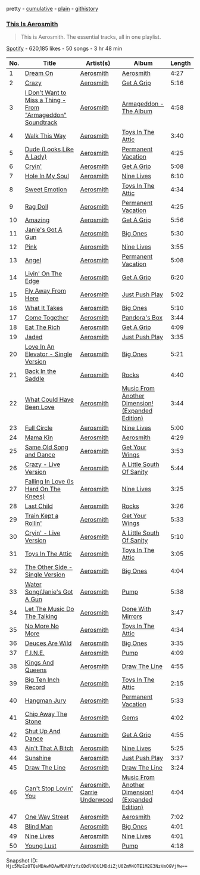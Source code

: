 pretty - [cumulative](/playlists/cumulative/37i9dQZF1DZ06evO4x3X2w.md) - [plain](/playlists/plain/37i9dQZF1DZ06evO4x3X2w) - [githistory](https://github.githistory.xyz/mackorone/spotify-playlist-archive/blob/main/playlists/plain/37i9dQZF1DZ06evO4x3X2w)

### [This Is Aerosmith](https://open.spotify.com/playlist/37i9dQZF1DZ06evO4x3X2w)

> This is Aerosmith\. The essential tracks, all in one playlist.

[Spotify](https://open.spotify.com/user/spotify) - 620,185 likes - 50 songs - 3 hr 48 min

| No. | Title | Artist(s) | Album | Length |
|---|---|---|---|---|
| 1 | [Dream On](https://open.spotify.com/track/1xsYj84j7hUDDnTTerGWlH) | [Aerosmith](https://open.spotify.com/artist/7Ey4PD4MYsKc5I2dolUwbH) | [Aerosmith](https://open.spotify.com/album/1RDVdxPUaqC4o7Rkm8LoOE) | 4:27 |
| 2 | [Crazy](https://open.spotify.com/track/74irxdVWstNlEQjsvArITq) | [Aerosmith](https://open.spotify.com/artist/7Ey4PD4MYsKc5I2dolUwbH) | [Get A Grip](https://open.spotify.com/album/1tuM8yBePaekEruGsH2J79) | 5:16 |
| 3 | [I Don't Want to Miss a Thing \- From "Armageddon" Soundtrack](https://open.spotify.com/track/225xvV8r1yKMHErSWivnow) | [Aerosmith](https://open.spotify.com/artist/7Ey4PD4MYsKc5I2dolUwbH) | [Armageddon \- The Album](https://open.spotify.com/album/4f7HKjBnjpMsDBDTHYV890) | 4:58 |
| 4 | [Walk This Way](https://open.spotify.com/track/4JfuiOWlWCkjP6OKurHjSn) | [Aerosmith](https://open.spotify.com/artist/7Ey4PD4MYsKc5I2dolUwbH) | [Toys In The Attic](https://open.spotify.com/album/6As5aOEQjfxLIChIB3fQRD) | 3:40 |
| 5 | [Dude \(Looks Like A Lady\)](https://open.spotify.com/track/6gQUbFwwdYXlKdmqRoWKJe) | [Aerosmith](https://open.spotify.com/artist/7Ey4PD4MYsKc5I2dolUwbH) | [Permanent Vacation](https://open.spotify.com/album/3XYqOJI1YlX40kJTdzFEzp) | 4:25 |
| 6 | [Cryin'](https://open.spotify.com/track/0NJC0FDCODpPUntRTTQq97) | [Aerosmith](https://open.spotify.com/artist/7Ey4PD4MYsKc5I2dolUwbH) | [Get A Grip](https://open.spotify.com/album/1tuM8yBePaekEruGsH2J79) | 5:08 |
| 7 | [Hole In My Soul](https://open.spotify.com/track/7ornLs8NlxZ95IDWTyBIEj) | [Aerosmith](https://open.spotify.com/artist/7Ey4PD4MYsKc5I2dolUwbH) | [Nine Lives](https://open.spotify.com/album/1WEfOTItaPIa0dVxxLJqlI) | 6:10 |
| 8 | [Sweet Emotion](https://open.spotify.com/track/73TxYZd0lBCVRrHawrAglA) | [Aerosmith](https://open.spotify.com/artist/7Ey4PD4MYsKc5I2dolUwbH) | [Toys In The Attic](https://open.spotify.com/album/6As5aOEQjfxLIChIB3fQRD) | 4:34 |
| 9 | [Rag Doll](https://open.spotify.com/track/2KCJYwlBWxdlwyIYckIf6V) | [Aerosmith](https://open.spotify.com/artist/7Ey4PD4MYsKc5I2dolUwbH) | [Permanent Vacation](https://open.spotify.com/album/3XYqOJI1YlX40kJTdzFEzp) | 4:25 |
| 10 | [Amazing](https://open.spotify.com/track/6beFuzSjwhOKFZp2aqYDdY) | [Aerosmith](https://open.spotify.com/artist/7Ey4PD4MYsKc5I2dolUwbH) | [Get A Grip](https://open.spotify.com/album/1tuM8yBePaekEruGsH2J79) | 5:56 |
| 11 | [Janie's Got A Gun](https://open.spotify.com/track/5fMwvrqujbQjUxcNPcYrUF) | [Aerosmith](https://open.spotify.com/artist/7Ey4PD4MYsKc5I2dolUwbH) | [Big Ones](https://open.spotify.com/album/2uT123xlHuqvz14JR0KQSs) | 5:30 |
| 12 | [Pink](https://open.spotify.com/track/0Xl2pAlIRE6ANULPdEI7fx) | [Aerosmith](https://open.spotify.com/artist/7Ey4PD4MYsKc5I2dolUwbH) | [Nine Lives](https://open.spotify.com/album/1WEfOTItaPIa0dVxxLJqlI) | 3:55 |
| 13 | [Angel](https://open.spotify.com/track/3kfXUGIdBNpyr2gBvU3Guj) | [Aerosmith](https://open.spotify.com/artist/7Ey4PD4MYsKc5I2dolUwbH) | [Permanent Vacation](https://open.spotify.com/album/3XYqOJI1YlX40kJTdzFEzp) | 5:08 |
| 14 | [Livin' On The Edge](https://open.spotify.com/track/4avSaixVwu8uqfSs7zgoj3) | [Aerosmith](https://open.spotify.com/artist/7Ey4PD4MYsKc5I2dolUwbH) | [Get A Grip](https://open.spotify.com/album/1tuM8yBePaekEruGsH2J79) | 6:20 |
| 15 | [Fly Away From Here](https://open.spotify.com/track/5PxQhGYkbGXzjOLaUfAYMf) | [Aerosmith](https://open.spotify.com/artist/7Ey4PD4MYsKc5I2dolUwbH) | [Just Push Play](https://open.spotify.com/album/4kfZkERMglR9oQHU3ioAHC) | 5:02 |
| 16 | [What It Takes](https://open.spotify.com/track/2fAYTT9kcUm8tnUrhD80sC) | [Aerosmith](https://open.spotify.com/artist/7Ey4PD4MYsKc5I2dolUwbH) | [Big Ones](https://open.spotify.com/album/2uT123xlHuqvz14JR0KQSs) | 5:10 |
| 17 | [Come Together](https://open.spotify.com/track/6FfE10CNarokEyIGxWhz2g) | [Aerosmith](https://open.spotify.com/artist/7Ey4PD4MYsKc5I2dolUwbH) | [Pandora's Box](https://open.spotify.com/album/2nnVKqFPutI1hZpBPf20X6) | 3:44 |
| 18 | [Eat The Rich](https://open.spotify.com/track/0CFtlafteObzOEuJdESQkb) | [Aerosmith](https://open.spotify.com/artist/7Ey4PD4MYsKc5I2dolUwbH) | [Get A Grip](https://open.spotify.com/album/1tuM8yBePaekEruGsH2J79) | 4:09 |
| 19 | [Jaded](https://open.spotify.com/track/6uhj7EIZZm3OwVr0gWfkQn) | [Aerosmith](https://open.spotify.com/artist/7Ey4PD4MYsKc5I2dolUwbH) | [Just Push Play](https://open.spotify.com/album/4kfZkERMglR9oQHU3ioAHC) | 3:35 |
| 20 | [Love In An Elevator \- Single Version](https://open.spotify.com/track/1l6DV8qhmCdgOKLSAFzPOe) | [Aerosmith](https://open.spotify.com/artist/7Ey4PD4MYsKc5I2dolUwbH) | [Big Ones](https://open.spotify.com/album/2uT123xlHuqvz14JR0KQSs) | 5:21 |
| 21 | [Back In the Saddle](https://open.spotify.com/track/3WPYapjyqcVpShYXQuChcs) | [Aerosmith](https://open.spotify.com/artist/7Ey4PD4MYsKc5I2dolUwbH) | [Rocks](https://open.spotify.com/album/4ldiyfqRvKiIasHHuDftuP) | 4:40 |
| 22 | [What Could Have Been Love](https://open.spotify.com/track/5FKq1jZkkIC8LHkyp1TSBJ) | [Aerosmith](https://open.spotify.com/artist/7Ey4PD4MYsKc5I2dolUwbH) | [Music From Another Dimension! \(Expanded Edition\)](https://open.spotify.com/album/39kme3iLwVpllmUCxrkcPn) | 3:44 |
| 23 | [Full Circle](https://open.spotify.com/track/4lv7AOF6HTL0xsrp57tvOq) | [Aerosmith](https://open.spotify.com/artist/7Ey4PD4MYsKc5I2dolUwbH) | [Nine Lives](https://open.spotify.com/album/1WEfOTItaPIa0dVxxLJqlI) | 5:00 |
| 24 | [Mama Kin](https://open.spotify.com/track/6Qs5u9Tqh1rm1ljdr1ckhw) | [Aerosmith](https://open.spotify.com/artist/7Ey4PD4MYsKc5I2dolUwbH) | [Aerosmith](https://open.spotify.com/album/1RDVdxPUaqC4o7Rkm8LoOE) | 4:29 |
| 25 | [Same Old Song and Dance](https://open.spotify.com/track/37Ptnxxd7WXAaCfWXxcElU) | [Aerosmith](https://open.spotify.com/artist/7Ey4PD4MYsKc5I2dolUwbH) | [Get Your Wings](https://open.spotify.com/album/27UoulMZlqnShaLaLBcYp1) | 3:53 |
| 26 | [Crazy \- Live Version](https://open.spotify.com/track/47j0rhDZXAMMI7apSAOnZ7) | [Aerosmith](https://open.spotify.com/artist/7Ey4PD4MYsKc5I2dolUwbH) | [A Little South Of Sanity](https://open.spotify.com/album/3vXuOrqNDMKynoFfJROB9P) | 5:44 |
| 27 | [Falling In Love \(Is Hard On The Knees\)](https://open.spotify.com/track/798M8UpxnEqKotUBuiDqhR) | [Aerosmith](https://open.spotify.com/artist/7Ey4PD4MYsKc5I2dolUwbH) | [Nine Lives](https://open.spotify.com/album/1WEfOTItaPIa0dVxxLJqlI) | 3:25 |
| 28 | [Last Child](https://open.spotify.com/track/3Kx6oHPQxtA5aJzcZeuE7r) | [Aerosmith](https://open.spotify.com/artist/7Ey4PD4MYsKc5I2dolUwbH) | [Rocks](https://open.spotify.com/album/4ldiyfqRvKiIasHHuDftuP) | 3:26 |
| 29 | [Train Kept a Rollin'](https://open.spotify.com/track/6zb4VGZE20uKHc0mydFgR5) | [Aerosmith](https://open.spotify.com/artist/7Ey4PD4MYsKc5I2dolUwbH) | [Get Your Wings](https://open.spotify.com/album/27UoulMZlqnShaLaLBcYp1) | 5:33 |
| 30 | [Cryin' \- Live Version](https://open.spotify.com/track/6LIudS7VLqRA0GgzGQTiyt) | [Aerosmith](https://open.spotify.com/artist/7Ey4PD4MYsKc5I2dolUwbH) | [A Little South Of Sanity](https://open.spotify.com/album/3vXuOrqNDMKynoFfJROB9P) | 5:10 |
| 31 | [Toys In The Attic](https://open.spotify.com/track/4e4ukCLCov1UYoup2SdRHB) | [Aerosmith](https://open.spotify.com/artist/7Ey4PD4MYsKc5I2dolUwbH) | [Toys In The Attic](https://open.spotify.com/album/6As5aOEQjfxLIChIB3fQRD) | 3:05 |
| 32 | [The Other Side \- Single Version](https://open.spotify.com/track/2fcRBvP5G8mlJiTPXnfmE2) | [Aerosmith](https://open.spotify.com/artist/7Ey4PD4MYsKc5I2dolUwbH) | [Big Ones](https://open.spotify.com/album/2uT123xlHuqvz14JR0KQSs) | 4:04 |
| 33 | [Water Song/Janie's Got A Gun](https://open.spotify.com/track/5XPDEg7yZT893Ocru6IEph) | [Aerosmith](https://open.spotify.com/artist/7Ey4PD4MYsKc5I2dolUwbH) | [Pump](https://open.spotify.com/album/2WXQrFpRtf1FVSS70D5TVT) | 5:38 |
| 34 | [Let The Music Do The Talking](https://open.spotify.com/track/2oUp3nS5lhoHZsoaLaKdRa) | [Aerosmith](https://open.spotify.com/artist/7Ey4PD4MYsKc5I2dolUwbH) | [Done With Mirrors](https://open.spotify.com/album/4V95fty2dd1ig3a1JzmjYf) | 3:47 |
| 35 | [No More No More](https://open.spotify.com/track/7a9b2uPIeLUynTk6zmqacV) | [Aerosmith](https://open.spotify.com/artist/7Ey4PD4MYsKc5I2dolUwbH) | [Toys In The Attic](https://open.spotify.com/album/6As5aOEQjfxLIChIB3fQRD) | 4:34 |
| 36 | [Deuces Are Wild](https://open.spotify.com/track/4viUMIPk61pIvWUNDl0u4M) | [Aerosmith](https://open.spotify.com/artist/7Ey4PD4MYsKc5I2dolUwbH) | [Big Ones](https://open.spotify.com/album/2uT123xlHuqvz14JR0KQSs) | 3:35 |
| 37 | [F.I.N.E.](https://open.spotify.com/track/2Dw17OjuW3d6PscCqf6D1I) | [Aerosmith](https://open.spotify.com/artist/7Ey4PD4MYsKc5I2dolUwbH) | [Pump](https://open.spotify.com/album/2WXQrFpRtf1FVSS70D5TVT) | 4:09 |
| 38 | [Kings And Queens](https://open.spotify.com/track/0HwXmm9QsRiCbyWnwMIwnZ) | [Aerosmith](https://open.spotify.com/artist/7Ey4PD4MYsKc5I2dolUwbH) | [Draw The Line](https://open.spotify.com/album/3Qb7LY8ePk29MqQmnFhzUd) | 4:55 |
| 39 | [Big Ten Inch Record](https://open.spotify.com/track/74jtieTD4GbZSwfCfmaFxz) | [Aerosmith](https://open.spotify.com/artist/7Ey4PD4MYsKc5I2dolUwbH) | [Toys In The Attic](https://open.spotify.com/album/6As5aOEQjfxLIChIB3fQRD) | 2:15 |
| 40 | [Hangman Jury](https://open.spotify.com/track/05eJthbLhxvnWvB3XF9HaQ) | [Aerosmith](https://open.spotify.com/artist/7Ey4PD4MYsKc5I2dolUwbH) | [Permanent Vacation](https://open.spotify.com/album/3XYqOJI1YlX40kJTdzFEzp) | 5:33 |
| 41 | [Chip Away The Stone](https://open.spotify.com/track/35pqMny3k7bGUzJiUCgZ0H) | [Aerosmith](https://open.spotify.com/artist/7Ey4PD4MYsKc5I2dolUwbH) | [Gems](https://open.spotify.com/album/3nuZR1AM7YjuL3xCJix2PZ) | 4:02 |
| 42 | [Shut Up And Dance](https://open.spotify.com/track/3BbWOytu8sLDD2pgU5z5xz) | [Aerosmith](https://open.spotify.com/artist/7Ey4PD4MYsKc5I2dolUwbH) | [Get A Grip](https://open.spotify.com/album/1tuM8yBePaekEruGsH2J79) | 4:55 |
| 43 | [Ain't That A Bitch](https://open.spotify.com/track/2XFyFJtkbks4OKDE0dxBqK) | [Aerosmith](https://open.spotify.com/artist/7Ey4PD4MYsKc5I2dolUwbH) | [Nine Lives](https://open.spotify.com/album/1WEfOTItaPIa0dVxxLJqlI) | 5:25 |
| 44 | [Sunshine](https://open.spotify.com/track/3GhzPJhE8edsDkaJHz1QsF) | [Aerosmith](https://open.spotify.com/artist/7Ey4PD4MYsKc5I2dolUwbH) | [Just Push Play](https://open.spotify.com/album/4kfZkERMglR9oQHU3ioAHC) | 3:37 |
| 45 | [Draw The Line](https://open.spotify.com/track/27vuAmVFj4OJMDxFYaluTC) | [Aerosmith](https://open.spotify.com/artist/7Ey4PD4MYsKc5I2dolUwbH) | [Draw The Line](https://open.spotify.com/album/3Qb7LY8ePk29MqQmnFhzUd) | 3:24 |
| 46 | [Can't Stop Lovin' You](https://open.spotify.com/track/795ERoqNFbElIkkGNJV58Y) | [Aerosmith](https://open.spotify.com/artist/7Ey4PD4MYsKc5I2dolUwbH), [Carrie Underwood](https://open.spotify.com/artist/4xFUf1FHVy696Q1JQZMTRj) | [Music From Another Dimension! \(Expanded Edition\)](https://open.spotify.com/album/39kme3iLwVpllmUCxrkcPn) | 4:04 |
| 47 | [One Way Street](https://open.spotify.com/track/06ql7n0Wz0QLSFb9hWF3v1) | [Aerosmith](https://open.spotify.com/artist/7Ey4PD4MYsKc5I2dolUwbH) | [Aerosmith](https://open.spotify.com/album/1RDVdxPUaqC4o7Rkm8LoOE) | 7:02 |
| 48 | [Blind Man](https://open.spotify.com/track/269kNUOWTdD20N0s4ISsfN) | [Aerosmith](https://open.spotify.com/artist/7Ey4PD4MYsKc5I2dolUwbH) | [Big Ones](https://open.spotify.com/album/2JgnqOt5m0QNEo3VbplePI) | 4:01 |
| 49 | [Nine Lives](https://open.spotify.com/track/1baMSM7DZXYKVTHyxnYgzd) | [Aerosmith](https://open.spotify.com/artist/7Ey4PD4MYsKc5I2dolUwbH) | [Nine Lives](https://open.spotify.com/album/1WEfOTItaPIa0dVxxLJqlI) | 4:01 |
| 50 | [Young Lust](https://open.spotify.com/track/1NBBGTzsBg9gZxJHiXcDD1) | [Aerosmith](https://open.spotify.com/artist/7Ey4PD4MYsKc5I2dolUwbH) | [Pump](https://open.spotify.com/album/2WXQrFpRtf1FVSS70D5TVT) | 4:18 |

Snapshot ID: `Mjc5MzEzOTQsMDAwMDAwMDA0YzYzODdlNDU1MDdiZjU0ZmM4OTE1M2E3NzVmOGVjMw==`
